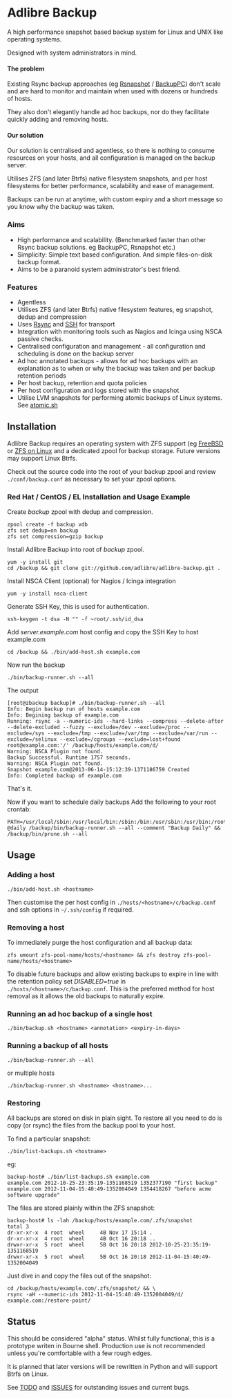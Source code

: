 # Adlibre Backup

A high performance snapshot based backup system for Linux and UNIX like
operating systems.

Designed with system administrators in mind.

#### The problem

Existing Rsync backup approaches (eg [Rsnapshot](http://www.rsnapshot.org/) /
[BackupPC](http://backuppc.sourceforge.net/)) don't scale and are hard to monitor
and maintain when used with dozens or hundreds of hosts.

They also don't elegantly handle ad hoc backups, nor do they facilitate quickly
adding and removing hosts.

#### Our solution

Our solution is centralised and agentless, so there is nothing to consume
resources on your hosts, and all configuration is managed on the backup server.

Utilises ZFS (and later Btrfs) native filesystem snapshots, and per host
filesystems for better performance, scalability and ease of management.

Backups can be run at anytime, with custom expiry and a short message so you
know why the backup was taken.

### Aims

* High performance and scalability. (Benchmarked faster than other Rsync backup
solutions. eg BackupPC, Rsnapshot etc.)
* Simplicity: Simple text based configuration. And simple files-on-disk
backup format.
* Aims to be a paranoid system administrator's best friend.

###  Features

* Agentless
* Utilises ZFS (and later Btrfs) native filesystem features, eg snapshot, dedup
and compression
* Uses [Rsync](http://en.wikipedia.org/wiki/Rsync) and
[SSH](http://en.wikipedia.org/wiki/OpenSSH) for transport
* Integration with monitoring tools such as Nagios and Icinga using NSCA passive
checks.
* Centralised configuration and management - all configuration and scheduling is
done on the backup server
* Ad hoc annotated backups - allows for ad hoc backups with an explanation as to
when or why the backup was taken and per backup retention periods
* Per host backup, retention and quota policies
* Per host configuration and logs stored with the snapshot
* Utilise LVM snapshots for performing atomic backups of Linux systems. See
[atomic.sh](https://github.com/adlibre/atomic-rsync/)

## Installation

Adlibre Backup requires an operating system with ZFS support (eg
[FreeBSD](http://www.freebsd.org) or [ZFS on Linux](http://zfsonlinux.org/)
and a dedicated zpool for backup storage. Future versions may support Linux
Btrfs.

Check out the source code into the root of your backup zpool and review
``./conf/backup.conf`` as necessary to set your zpool options.

### Red Hat / CentOS / EL Installation and Usage Example

Create _backup_ zpool with dedup and compression.

    zpool create -f backup vdb
    zfs set dedup=on backup
    zfs set compression=gzip backup

Install Adlibre Backup into root of _backup_ zpool.

    yum -y install git
    cd /backup && git clone git://github.com/adlibre/adlibre-backup.git .
    
Install NSCA Client (optional) for Nagios / Icinga integration

    yum -y install nsca-client

Generate SSH Key, this is used for authentication.

    ssh-keygen -t dsa -N "" -f ~root/.ssh/id_dsa
    
Add _server.example.com_ host config and copy the SSH Key to host example.com

    cd /backup && ./bin/add-host.sh example.com
    
Now run the backup

    ./bin/backup-runner.sh --all

The output

    [root@zbackup backup]# ./bin/backup-runner.sh --all
    Info: Begin backup run of hosts example.com
    Info: Begining backup of example.com
    Running: rsync -a --numeric-ids --hard-links --compress --delete-after --delete-excluded --fuzzy --exclude=/dev --exclude=/proc --exclude=/sys --exclude=/tmp --exclude=/var/tmp --exclude=/var/run --exclude=/selinux --exclude=/cgroups --exclude=lost+found root@example.com:'/' /backup/hosts/example.com/d/
    Warning: NSCA Plugin not found.
    Backup Successful. Runtime 1757 seconds.
    Warning: NSCA Plugin not found.
    Snapshot example.com@2013-06-14-15:12:39-1371186759 Created
    Info: Completed backup of example.com

That's it.

Now if you want to schedule daily backups Add the following to your root crontab:

    PATH=/usr/local/sbin:/usr/local/bin:/sbin:/bin:/usr/sbin:/usr/bin:/root/bin
    @daily /backup/bin/backup-runner.sh --all --comment "Backup Daily" && /backup/bin/prune.sh --all

## Usage

### Adding a host

``./bin/add-host.sh <hostname>``

Then customise the per host config in ``./hosts/<hostname>/c/backup.conf`` and
ssh options in ``~/.ssh/config`` if required.

### Removing a host

To immediately purge the host configuration and all backup data:

``zfs umount zfs-pool-name/hosts/<hostname> &&
zfs destroy zfs-pool-name/hosts/<hostname>``

To disable future backups and allow existing backups to expire in line with the
retention policy set _DISABLED=true_ in ``./hosts/<hostname>/c/backup.conf``.
This is the preferred method for host removal as it allows the old backups to
naturally expire.

### Running an ad hoc backup of a single host

``./bin/backup.sh <hostname> <annotation> <expiry-in-days>``

### Running a backup of all hosts

``./bin/backup-runner.sh --all``

or multiple hosts

``./bin/backup-runner.sh <hostname> <hostname>...``

### Restoring

All backups are stored on disk in plain sight. To restore all you need to do
is copy (or rsync) the files from the backup pool to your host.

To find a particular snapshot:

``./bin/list-backups.sh <hostname>``

eg:

    backup-host# ./bin/list-backups.sh example.com
    example.com 2012-10-25-23:35:19-1351168519 1352377190 "first backup"
    example.com 2012-11-04-15:40:49-1352004049 1354418267 "before acme software upgrade"

The files are stored plainly within the ZFS snapshot:

    backup-host# ls -lah /backup/hosts/example.com/.zfs/snapshot
    total 3
    dr-xr-xr-x  4 root  wheel     4B Nov 17 15:14 .
    dr-xr-xr-x  4 root  wheel     4B Oct 16 20:18 ..
    drwxr-xr-x  5 root  wheel     5B Oct 16 20:18 2012-10-25-23:35:19-1351168519
    drwxr-xr-x  5 root  wheel     5B Oct 16 20:18 2012-11-04-15:40:49-1352004049
    
Just dive in and copy the files out of the snapshot:
    
    cd /backup/hosts/example.com/.zfs/snapshot/ && \
    rsync -aH --numeric-ids 2012-11-04-15:40:49-1352004049/d/ example.com:/restore-point/

## Status

This should be considered "alpha" status. Whilst fully functional, this is a
prototype writen in Bourne shell. Production use is not recommended unless
you're comfortable with a few rough edges.

It is planned that later versions will be rewritten in Python and will support
Btrfs on Linux.

See [TODO](TODO.md) and [ISSUES](ISSUES.md) for outstanding issues and current bugs.
